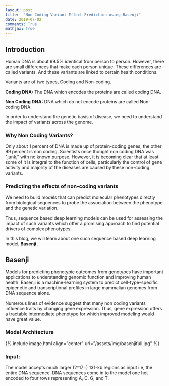 ```yaml
---
layout: post
title:  "Non Coding Variant Effect Prediction using Basenji"
date: 2019-07-02
comments: True
mathjax: True
---
```

<h2> <b> Introduction </b> </h2>
Human DNA is about 99.5% identical from person to person. However, there are small differences that make each person unique. These differences are called variants. And these variants are linked to certain health conditions.
<p>
Variants are of two types, Coding and Non-coding. 
<p>
<b>Coding DNA:</b> The DNA which encodes the proteins are called coding DNA.
  </p><p>
<b>Non Coding DNA:</b> DNA which do not encode proteins are called Non-coding DNA.</p>
<p>
In order to understand the genetic basis of disease, we need to understand the impact of variants across the genome.</p>
<p>
 </p>
<h3><b>Why Non Coding Variants?</b></h3>
<p>
  Only about 1 percent of DNA is made up of protein-coding genes; the other 99 percent is non coding. Scientists once thought non coding DNA was "junk," with no known purpose. However, it is becoming clear that at least some of it is integral to the function of cells, particularly the control of gene activity and majority of the diseases are caused by these non-coding variants.
  </p>
  <p>
<h3><b>Predicting the effects of non-coding variants</b></h3></p>
<p>
  We need to build models that can predict molecular phenotypes directly from biological sequences to probe the association between the phenotype and the genetic variation.</p>
  <p>
Thus, sequence based deep learning models can be used for assessing the impact of such variants which offer a promising approach to find potential drivers of complex phenotypes.
  </p>
  <p>
  In this blog, we will learn about one such sequence based deep learning model,<b> Basenji </b>.</p>
 <p>
<h2> <b> Basenji </b></h2>
</p>
<p>
Models for predicting phenotypic outcomes from genotypes have important applications to understanding genomic function and improving human health. Basenji is a machine-learning system to predict cell-type–specific epigenetic and transcriptional profiles in large mammalian genomes from DNA sequence alone.
</p>
<p>
  Numerous lines of evidence suggest that many non coding variants influence traits by changing gene expression. Thus, gene expression offers a tractable intermediate phenotype for which improved modeling would have great value.
  </p>
  <p>
  </p>
  <h3><b>Model Architecture </b></h3>
  <p>
   {% include image.html align="center" url="/assets/img/basenjifull.jpg" %}
  </p>
  <p>
<h3><b>Input:</b></h3>
The model accepts much larger (2^17=) 131-kb regions as input i.e, the entire DNA sequence. DNA sequences come in to the model one hot encoded to four rows representing A, C, G, and T.
</p>


 
